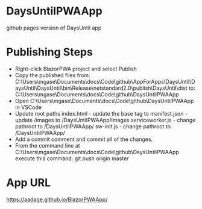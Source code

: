 # DaysUntilPWAApp
github pages version of DaysUntil app


# Publishing Steps
* Right-click BlazorPWA project and select Publish
* Copy the published files from:
    C:\Users\mgase\Documents\docs\Code\github\AppForApps\DaysUntil\DaysUntil\DaysUntil\bin\Release\netstandard2.0\publish\DaysUntil\dist
	to:
    C:\Users\mgase\Documents\docs\Code\github\DaysUntilPWAApp
* Open C:\Users\mgase\Documents\docs\Code\github\DaysUntilPWAApp in VSCode
* Update root paths
	index.html - update the base tag to <base href="/DaysUntilPWAApp/" />
	manifest.json - update /images to /DaysUntilPWAApp/images
	serviceworker.js - change pathroot to /DaysUntilPWAApp/
	sw-init.js - change pathroot to /DaysUntilPWAApp/
* Add a commit comment and commit all of the changes.
* From the command line at C:\Users\mgase\Documents\docs\Code\github\DaysUntilPWAApp execute this command:
	git push origin master


# App URL
https://aadage.github.io/BlazorPWAApp/


